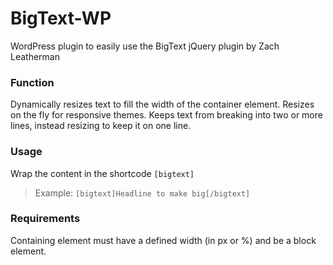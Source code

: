 BigText-WP
==========

WordPress plugin to easily use the BigText jQuery plugin by Zach Leatherman


### Function
Dynamically resizes text to fill the width of the container element. Resizes on the fly for responsive themes. Keeps text from breaking into two or more lines, instead resizing to keep it on one line.


### Usage
Wrap the content in the shortcode `[bigtext]`
>Example: `[bigtext]Headline to make big[/bigtext]`

### Requirements
Containing element must have a defined width (in px or %) and be a block element.
